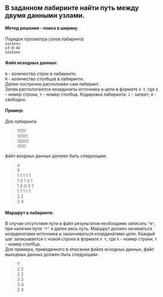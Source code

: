 ## В заданном лабиринте найти путь между двумя данными узлами.
#### Метод решения - поиск в ширину.
Порядок просмотра узлов лабиринта:<br />
`xxx1xxx`<br />
`x3-0-4x`<br />
`xxx2xxx`<br />

#### Файл исходных данных:
`N` - количество строк в лабиринте.<br />
`M` - количество столбцов в лабиринте.<br />
Далее построчно расположен сам лабиринт.<br />Затем распологаются координаты  источника  и  цели  в формате `X Y`,  где `X` - номер строки,  `Y` - номер
столбца. Кодировка лабиринта: `1` - запрет; `0` - свободно.
#### Пример:
Для лабиринта<br />
>11111<br />
>10101<br />
>10001<br />
>11111<br />

файл входных данных должен быть следующим:<br />
>4<br />
>5<br />
>1 1 1 1 1<br />
>1 0 1 0 1<br />
>1 0 0 0 1<br />
>1 1 1 1 1<br />
>2 2<br />
>2 4

#### Маршрут в лабиринте.
В случае отсутствия пути в файл результатов необходимо  записать `"N"`, при наличии пути `"Y"` и далее весь путь.
Маршрут должен начинаться координатами источника и заканчиваться координатами цели. 
Каждый шаг записывается с новой строки в формате `X Y`,  где `X` - номер строки, `Y` - номер столбца.<br />
Для примера,  приведенного в описании файла исходных данных, файл выходных данных должен быть следующим:
>Y<br />
>2 2<br />
>3 2<br />
>3 3<br />
>3 4<br />
>2 4